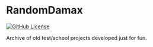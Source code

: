 # RandomDamax
[![GitHub License](https://img.shields.io/github/license/massimopavoni/RandomDamax)](https://github.com/massimopavoni/RandomDamax/blob/master/LICENSE)

Archive of old test/school projects developed just for fun.
